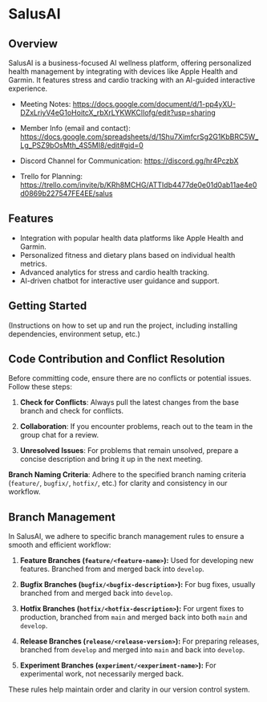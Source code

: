 # SalusAI

## Overview
SalusAI is a business-focused AI wellness platform, offering personalized health management by integrating with devices like Apple Health and Garmin. It features stress and cardio tracking with an AI-guided interactive experience.

- Meeting Notes: https://docs.google.com/document/d/1-pp4yXU-DZxLriyV4eG1oHoitcX_rbXrLYKWKClIofg/edit?usp=sharing

- Member Info (email and contact): https://docs.google.com/spreadsheets/d/1Shu7XimfcrSg2G1KbBRC5W_Lg_PSZ9bOsMth_4S5MI8/edit#gid=0

- Discord Channel for Communication: https://discord.gg/hr4PczbX

- Trello for Planning: https://trello.com/invite/b/KRh8MCHG/ATTIdb4477de0e01d0ab11ae4e0d0869b227547FE4EE/salus

## Features
- Integration with popular health data platforms like Apple Health and Garmin.
- Personalized fitness and dietary plans based on individual health metrics.
- Advanced analytics for stress and cardio health tracking.
- AI-driven chatbot for interactive user guidance and support.

## Getting Started
(Instructions on how to set up and run the project, including installing dependencies, environment setup, etc.)

## Code Contribution and Conflict Resolution

Before committing code, ensure there are no conflicts or potential issues. Follow these steps:

1. **Check for Conflicts**: Always pull the latest changes from the base branch and check for conflicts.

2. **Collaboration**: If you encounter problems, reach out to the team in the group chat for a review.

3. **Unresolved Issues**: For problems that remain unsolved, prepare a concise description and bring it up in the next meeting.

**Branch Naming Criteria**: Adhere to the specified branch naming criteria (`feature/`, `bugfix/`, `hotfix/`, etc.) for clarity and consistency in our workflow.

## Branch Management

In SalusAI, we adhere to specific branch management rules to ensure a smooth and efficient workflow:

1. **Feature Branches (`feature/<feature-name>`):** Used for developing new features. Branched from and merged back into `develop`.

2. **Bugfix Branches (`bugfix/<bugfix-description>`):** For bug fixes, usually branched from and merged back into `develop`.

3. **Hotfix Branches (`hotfix/<hotfix-description>`):** For urgent fixes to production, branched from `main` and merged back into both `main` and `develop`.

4. **Release Branches (`release/<release-version>`):** For preparing releases, branched from `develop` and merged into `main` and back into `develop`.

5. **Experiment Branches (`experiment/<experiment-name>`):** For experimental work, not necessarily merged back.

These rules help maintain order and clarity in our version control system.
